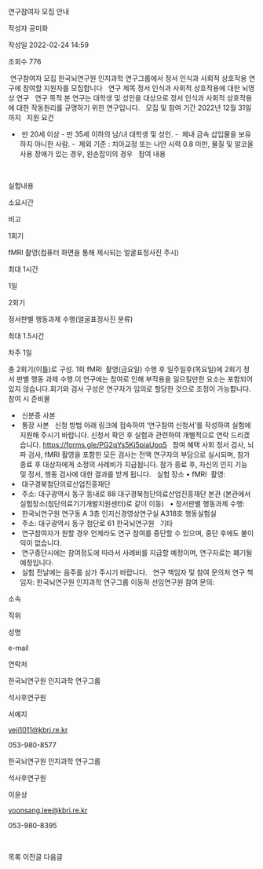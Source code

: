연구참여자 모집 안내



작성자
공미화


작성일
2022-02-24 14:59


조회수
776




﻿
연구참여자
모집 
한국뇌연구원 인지과학 연구그룹에서
정서 인식과 사회적 상호작용 연구에 참여할 지원자를 모집합니다
 
연구 제목
정서 인식과 사회적 상호작용에 대한 뇌영상 연구 
 
연구 목적
본 연구는 대학생 및 성인을 대상으로 정서 인식과 사회적 상호작용에 대한 작동원리를 규명하기
위한 연구입니다. 
 
모집 및 참여 기간
2022년 12월 31일까지 
 
지원 요건
-  만 20세 이상 - 만
35세 이하의 남/녀 대학생 및 성인.
-  체내 금속 삽입물을 보유하지 아니한 사람.
-  제외 기준 : 치아교정 또는
나안 시력 0.8 미만, 물질 및 알코올 사용 장애가 있는
경우, 왼손잡이의 경우
 
참여 내용




















 

실험내용

소요시간

비고

1회기

fMRI 촬영(컴퓨터
 화면을 통해 제시되는 얼굴표정사진 주시)

최대 1시간

1일

2회기

정서판별 행동과제 수행(얼굴표정사진 분류)

최대 1.5시간

차주 1일

총
2회기(이틀)로 구성. 1회
fMRI  촬영(금요일) 수행 후 일주일후(목요일)에 2회기 정서 판별 행동 과제 수행.이 연구에는 참여로 인해 부작용을
일으킬만한 요소는 포함되어 있지 않습니다.회기와 검사 구성은 연구자가 임의로 할당한 것으로 조정이
가능합니다.
 
참여 시 준비물
-  신분증 사본 
-  통장 사본
 
신청 방법
아래 링크에
접속하여 ‘연구참여 신청서’를 작성하여 실험에 지원해 주시기
바랍니다.
신청서 확인
후 실험과 관련하여 개별적으로 연락 드리겠습니다.
https://forms.gle/PG2qYs5Ki5piaUpq5
 
참여 혜택
사회 정서
검사, 뇌파 검사, fMRI 촬영을 포함한 모든 검사는
전액 연구자의 부담으로 실시되며, 참가 종료 후 대상자에게 소정의 사례비가 지급됩니다. 참가 종료 후, 자신의 인지 기능 및 정서, 행동 검사에 대한 결과를 받게 됩니다. 
 
실험 장소
• fMRI  촬영:
-  대구경북첨단의료산업진흥재단
-  주소: 대구광역시 동구 동내로 88 대구경북첨단의료산업진흥재단 본관
(본관에서 실험장소(첨단의료기기개발지원센터)로 같이 이동)
 
• 정서판별 행동과제 수행:
-  한국뇌연구원 연구동 A 3층 인지신경영상연구실 A318호 행동실험실
-  주소: 대구광역시 동구 첨단로 61 한국뇌연구원
 
기타
-  연구참여자가 원할 경우 언제라도 연구 참여를 중단할 수 있으며, 중단 후에도 불이익이 없습니다. 
-  연구중단시에는 참여정도에 따라서 사례비를 지급할 예정이며, 연구자료는 폐기될 예정입니다.
-  실험 전날에는 음주를 삼가 주시기 바랍니다.
 
연구 책임자 및 참여 문의처
연구 책임자: 한국뇌연구원 인지과학 연구그룹 이동하 선임연구원
참여 문의:























소속

직위

성명

e-mail

연락처

한국뇌연구원
인지과학 연구그룹

석사후연구원

서예지

yeji1011@kbri.re.kr

053-980-8577


한국뇌연구원
인지과학 연구그룹

석사후연구원

이윤상

yoonsang.lee@kbri.re.kr

053-980-8395


 






목록
이전글
다음글





